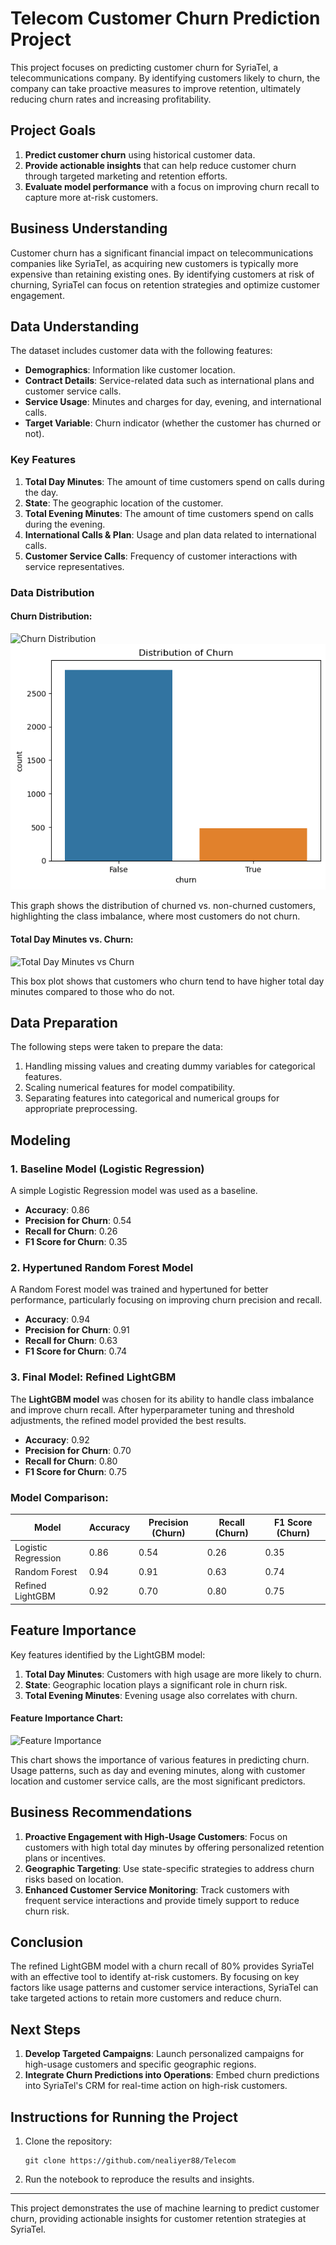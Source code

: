 # Telecom Customer Churn Prediction Project

This project focuses on predicting customer churn for SyriaTel, a telecommunications company. By identifying customers likely to churn, the company can take proactive measures to improve retention, ultimately reducing churn rates and increasing profitability.

## Project Goals

1. **Predict customer churn** using historical customer data.
2. **Provide actionable insights** that can help reduce customer churn through targeted marketing and retention efforts.
3. **Evaluate model performance** with a focus on improving churn recall to capture more at-risk customers.

## Business Understanding

Customer churn has a significant financial impact on telecommunications companies like SyriaTel, as acquiring new customers is typically more expensive than retaining existing ones. By identifying customers at risk of churning, SyriaTel can focus on retention strategies and optimize customer engagement.

## Data Understanding

The dataset includes customer data with the following features:
- **Demographics**: Information like customer location.
- **Contract Details**: Service-related data such as international plans and customer service calls.
- **Service Usage**: Minutes and charges for day, evening, and international calls.
- **Target Variable**: Churn indicator (whether the customer has churned or not).

### Key Features
1. **Total Day Minutes**: The amount of time customers spend on calls during the day.
2. **State**: The geographic location of the customer.
3. **Total Evening Minutes**: The amount of time customers spend on calls during the evening.
4. **International Calls & Plan**: Usage and plan data related to international calls.
5. **Customer Service Calls**: Frequency of customer interactions with service representatives.

### Data Distribution

#### Churn Distribution:
![Churn Distribution](path/to/churn_distribution_graph.png)
![alt text](image.png)

This graph shows the distribution of churned vs. non-churned customers, highlighting the class imbalance, where most customers do not churn.

#### Total Day Minutes vs. Churn:
![Total Day Minutes vs Churn](path/to/day_minutes_churn_boxplot.png)

This box plot shows that customers who churn tend to have higher total day minutes compared to those who do not.

## Data Preparation

The following steps were taken to prepare the data:
1. Handling missing values and creating dummy variables for categorical features.
2. Scaling numerical features for model compatibility.
3. Separating features into categorical and numerical groups for appropriate preprocessing.

## Modeling

### 1. Baseline Model (Logistic Regression)
A simple Logistic Regression model was used as a baseline.

- **Accuracy**: 0.86
- **Precision for Churn**: 0.54
- **Recall for Churn**: 0.26
- **F1 Score for Churn**: 0.35

### 2. Hypertuned Random Forest Model
A Random Forest model was trained and hypertuned for better performance, particularly focusing on improving churn precision and recall.

- **Accuracy**: 0.94
- **Precision for Churn**: 0.91
- **Recall for Churn**: 0.63
- **F1 Score for Churn**: 0.74

### 3. Final Model: Refined LightGBM
The **LightGBM model** was chosen for its ability to handle class imbalance and improve churn recall. After hyperparameter tuning and threshold adjustments, the refined model provided the best results.

- **Accuracy**: 0.92
- **Precision for Churn**: 0.70
- **Recall for Churn**: 0.80
- **F1 Score for Churn**: 0.75

### Model Comparison:
| Model                  | Accuracy | Precision (Churn) | Recall (Churn) | F1 Score (Churn) |
|------------------------|----------|------------------|----------------|------------------|
| Logistic Regression     | 0.86     | 0.54             | 0.26           | 0.35             |
| Random Forest           | 0.94     | 0.91             | 0.63           | 0.74             |
| Refined LightGBM        | 0.92     | 0.70             | 0.80           | 0.75             |

## Feature Importance

Key features identified by the LightGBM model:
1. **Total Day Minutes**: Customers with high usage are more likely to churn.
2. **State**: Geographic location plays a significant role in churn risk.
3. **Total Evening Minutes**: Evening usage also correlates with churn.

#### Feature Importance Chart:
![Feature Importance](path/to/feature_importance_chart.png)

This chart shows the importance of various features in predicting churn. Usage patterns, such as day and evening minutes, along with customer location and customer service calls, are the most significant predictors.

## Business Recommendations

1. **Proactive Engagement with High-Usage Customers**: Focus on customers with high total day minutes by offering personalized retention plans or incentives.
2. **Geographic Targeting**: Use state-specific strategies to address churn risks based on location.
3. **Enhanced Customer Service Monitoring**: Track customers with frequent service interactions and provide timely support to reduce churn risk.

## Conclusion

The refined LightGBM model with a churn recall of 80% provides SyriaTel with an effective tool to identify at-risk customers. By focusing on key factors like usage patterns and customer service interactions, SyriaTel can take targeted actions to retain more customers and reduce churn.

## Next Steps

1. **Develop Targeted Campaigns**: Launch personalized campaigns for high-usage customers and specific geographic regions.
2. **Integrate Churn Predictions into Operations**: Embed churn predictions into SyriaTel's CRM for real-time action on high-risk customers.

## Instructions for Running the Project

1. Clone the repository:
    ```
    git clone https://github.com/nealiyer88/Telecom
    ```
2. Run the notebook to reproduce the results and insights.

---
This project demonstrates the use of machine learning to predict customer churn, providing actionable insights for customer retention strategies at SyriaTel.


